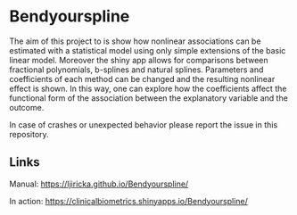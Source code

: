 # Bendyourspline

The aim of this project to is show how nonlinear associations can be estimated with a statistical model using only simple extensions of the basic linear model. Moreover the shiny app allows for comparisons between fractional polynomials, b-splines and natural splines. Parameters and coefficients of each method can be changed and the resulting nonlinear effect is shown. In this way, one can explore how the coefficients affect the functional form of the association between the explanatory variable and the outcome.

In case of crashes or unexpected behavior please report the issue in this repository.

## Links

Manual: https://ljiricka.github.io/Bendyourspline/ 

In action: https://clinicalbiometrics.shinyapps.io/Bendyourspline/
